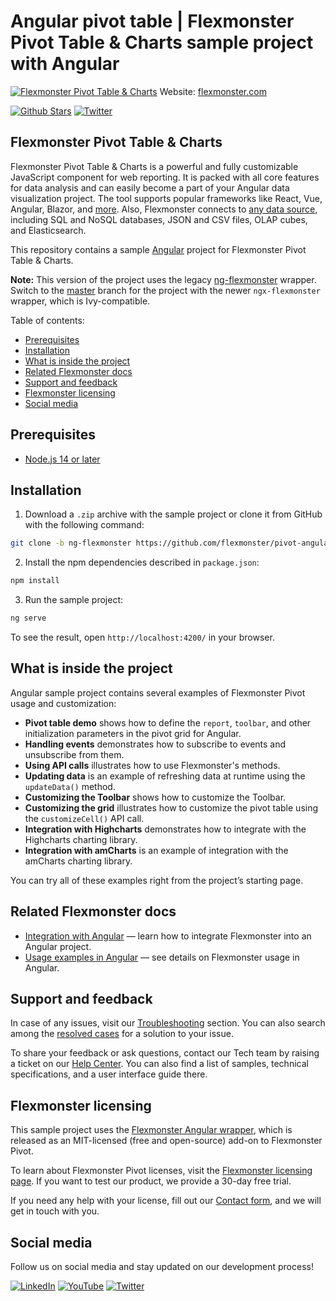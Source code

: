 # Angular pivot table | Flexmonster Pivot Table & Charts sample project with Angular
[![Flexmonster Pivot Table & Charts](https://cdn.flexmonster.com/readmes/angular.webp)](https://www.flexmonster.com?r=sample_ng)
Website: [flexmonster.com](https://www.flexmonster.com?r=sample_ng)

[![Github Stars](https://img.shields.io/github/stars/flexmonster?style=social)](https://github.com/flexmonster) [![Twitter](https://img.shields.io/twitter/follow/Flexmonster?style=social)](https://twitter.com/Flexmonster)

## Flexmonster Pivot Table & Charts
Flexmonster Pivot Table & Charts is a powerful and fully customizable JavaScript component for web reporting. It is packed with all core features for data analysis and can easily become a part of your Angular data visualization project. The tool supports popular frameworks like React, Vue, Angular, Blazor, and [more](https://www.flexmonster.com/doc/available-tutorials-integration?r=sample_ng). Also, Flexmonster connects to [any data source](https://www.flexmonster.com/doc/supported-data-sources?r=wrap_svelte), including SQL and NoSQL databases, JSON and CSV files, OLAP cubes, and Elasticsearch. 

This repository contains a sample [Angular](https://angular.io/) project for Flexmonster Pivot Table & Charts.

**Note:** This version of the project uses the legacy [ng-flexmonster](https://github.com/flexmonster/ng-flexmonster) wrapper. Switch to the [master](https://github.com/flexmonster/pivot-angular/tree/master) branch for the project with the newer `ngx-flexmonster` wrapper, which is Ivy-compatible.

Table of contents:

* [Prerequisites](#prerequisites)
* [Installation](#installation)
* [What is inside the project](#what-is-inside-the-project)
* [Related Flexmonster docs](#related-flexmonster-docs)
* [Support and feedback](#support-and-feedback)
* [Flexmonster licensing](#flexmonster-licensing)
* [Social media](#social-media)

## Prerequisites

- [Node.js 14 or later](https://nodejs.org/en/)

## Installation

1. Download a `.zip` archive with the sample project or clone it from GitHub with the following command:

```bash
git clone -b ng-flexmonster https://github.com/flexmonster/pivot-angular.git pivot-angular && cd pivot-angular
```

2. Install the npm dependencies described in `package.json`:

```bash
npm install
```

3. Run the sample project:

```bash
ng serve
```

To see the result, open `http://localhost:4200/` in your browser.

## What is inside the project

Angular sample project contains several examples of Flexmonster Pivot usage and customization:

- **Pivot table demo** shows how to define the `report`, `toolbar`, and other initialization parameters in the pivot grid for Angular.
- **Handling events** demonstrates how to subscribe to events and unsubscribe from them. 
- **Using API calls** illustrates how to use Flexmonster's methods. 
- **Updating data** is an example of refreshing data at runtime using the `updateData()` method.
- **Customizing the Toolbar** shows how to customize the Toolbar.
- **Customizing the grid** illustrates how to customize the pivot table using the `customizeCell()` API call.
- **Integration with Highcharts** demonstrates how to integrate with the Highcharts charting library.
- **Integration with amCharts** is an example of integration with the amCharts charting library.
  
You can try all of these examples right from the project’s starting page.

## Related Flexmonster docs

- [Integration with Angular](https://www.flexmonster.com/doc/integration-with-angular/?r=sample_ng) — learn how to integrate Flexmonster into an Angular project.
- [Usage examples in Angular](https://www.flexmonster.com/doc/flexmonster-in-angular/?r=sample_ng) — see details on Flexmonster usage in Angular.

## Support and feedback

In case of any issues, visit our [Troubleshooting](https://www.flexmonster.com/doc/typical-errors?r=sample_ng) section. You can also search among the [resolved cases](https://www.flexmonster.com/technical-support?r=sample_ng) for a solution to your issue.

To share your feedback or ask questions, contact our Tech team by raising a ticket on our [Help Center](https://www.flexmonster.com/help-center?r=sample_ng). You can also find a list of samples, technical specifications, and a user interface guide there.

## Flexmonster licensing

This sample project uses the [Flexmonster Angular wrapper](https://github.com/flexmonster/ng-flexmonster), which is released as an MIT-licensed (free and open-source) add-on to Flexmonster Pivot.

To learn about Flexmonster Pivot licenses, visit the [Flexmonster licensing page](https://www.flexmonster.com/pivot-table-editions-and-pricing?r=sample_ng). 
If you want to test our product, we provide a 30-day free trial.

If you need any help with your license, fill out our [Contact form](https://www.flexmonster.com/contact-our-team?r=sample_ng), and we will get in touch with you.

## Social media

Follow us on social media and stay updated on our development process!

[![LinkedIn](https://img.shields.io/badge/LinkedIn-blue?style=for-the-badge&logo=linkedin&logoColor=white)](https://linkedin.com/company/flexmonster) [![YouTube](https://img.shields.io/badge/YouTube-red?style=for-the-badge&logo=youtube&logoColor=white)](https://youtube.com/user/FlexMonsterPivot) [![Twitter](https://img.shields.io/badge/Twitter-blue?style=for-the-badge&logo=twitter&logoColor=white)](https://twitter.com/flexmonster)
